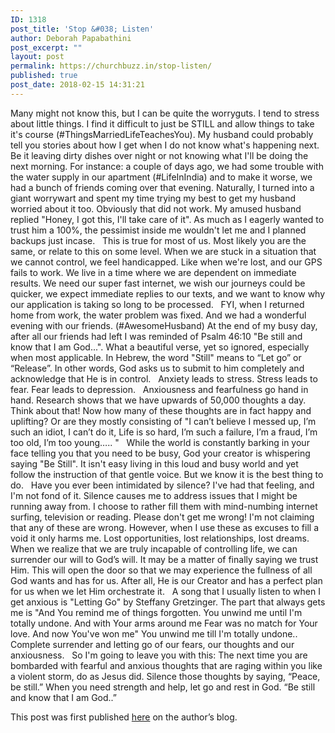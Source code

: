 ```yaml
---
ID: 1318
post_title: 'Stop &#038; Listen'
author: Deborah Papabathini
post_excerpt: ""
layout: post
permalink: https://churchbuzz.in/stop-listen/
published: true
post_date: 2018-02-15 14:31:21
---
```

Many might not know this, but I can be quite the worryguts. I tend to stress about little things. I find it difficult to just be STILL and allow things to take it's course (#ThingsMarriedLifeTeachesYou). My husband could probably tell you stories about how I get when I do not know what's happening next. Be it leaving dirty dishes over night or not knowing what I'll be doing the next morning. For instance: a couple of days ago, we had some trouble with the water supply in our apartment (#LifeInIndia) and to make it worse, we had a bunch of friends coming over that evening. Naturally, I turned into a giant worrywart and spent my time trying my best to get my husband worried about it too. Obviously that did not work. My amused husband replied "Honey, I got this, I'll take care of it". As much as I eagerly wanted to trust him a 100%, the pessimist inside me wouldn't let me and I planned backups just incase.
&nbsp;
This is true for most of us. Most likely you are the same, or relate to this on some level. When we are stuck in a situation that we cannot control, we feel handicapped. Like when we're lost, and our GPS fails to work. We live in a time where we are dependent on immediate results. We need our super fast internet, we wish our journeys could be quicker, we expect immediate replies to our texts, and we want to know why our application is taking so long to be processed. 
&nbsp;
FYI, when I returned home from work, the water problem was fixed. And we had a wonderful evening with our friends. (#AwesomeHusband) At the end of my busy day, after all our friends had left I was reminded of Psalm 46:10 "Be still and know that I am God...". What a beautiful verse, yet so ignored, especially when most applicable. In Hebrew, the word "Still" means to “Let go” or “Release”. In other words, God asks us to submit to him completely and acknowledge that He is in control.
&nbsp;
Anxiety leads to stress. Stress leads to fear. Fear leads to depression. 
&nbsp;
Anxiousness and fearfulness go hand in hand. Research shows that we have upwards of 50,000 thoughts a day. Think about that! Now how many of these thoughts are in fact happy and uplifting? Or are they mostly consisting of "I can’t believe I messed up, I’m such an idiot, I can’t do it, Life is so hard, I’m such a failure, I’m a fraud, I’m too old, I’m too young….. "
&nbsp;
While the world is constantly barking in your face telling you that you need to be busy, God your creator is whispering saying "Be Still". It isn't easy living in this loud and busy world and yet follow the instruction of that gentle voice. But we know it is the best thing to do.
&nbsp;
Have you ever been intimidated by silence? I've had that feeling, and I'm not fond of it. Silence causes me to address issues that I might be running away from. I choose to rather fill them with mind-numbing internet surfing, television or reading. Please don't get me wrong! I'm not claiming that any of these are wrong. However, when I use these as excuses to fill a void it only harms me. Lost opportunities, lost relationships, lost dreams.
&nbsp;
When we realize that we are truly incapable of controlling life, we can surrender our will to God’s will. It may be a matter of finally saying we trust Him. This will open the door so that we may experience the fullness of all God wants and has for us. After all, He is our Creator and has a perfect plan for us when we let Him orchestrate it.
&nbsp;
A song that I usually listen to when I get anxious is "Letting Go" by Steffany Gretzinger. The part that always gets me is "And You remind me of things forgotten. You unwind me until I'm totally undone. And with Your arms around me Fear was no match for Your love. And now You've won me" You unwind me till I'm totally undone.. Complete surrender and letting go of our fears, our thoughts and our anxiousness. 
&nbsp;
So I'm going to leave you with this: The next time you are bombarded with fearful and anxious thoughts that are raging within you like a violent storm, do as Jesus did. Silence those thoughts by saying, “Peace, be still.” When you need strength and help, let go and rest in God. “Be still and know that I am God..”

This post was first published <a style="text-decoration:underline;" href="https://www.deborahpapabathini.com/single-post/2017/07/14/BE-STILL">here</a> on the author’s blog.